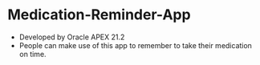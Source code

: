 # Medication-Reminder-App
- Developed by Oracle APEX 21.2
- People can make use of this app to remember to take their medication on time.
